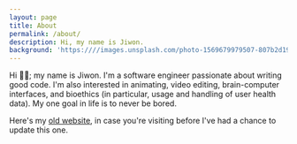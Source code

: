 ```yaml
---
layout: page
title: About
permalink: /about/
description: Hi, my name is Jiwon.
background: 'https:////images.unsplash.com/photo-1569679979507-807b2d19084b?ixid=MXwxMjA3fDB8MHxzZWFyY2h8MTF8fGxpZ2h0YnVsYnxlbnwwfHwwfA%3D%3D&ixlib=rb-1.2.1&auto=format&fit=crop&w=500&q=60'
---
```


Hi 🙋‍♀️; my name is Jiwon. I'm a software engineer passionate about writing good code. I'm also interested in animating, video editing, brain-computer interfaces, and bioethics (in particular, usage and handling of user health data).
My one goal in life is to never be bored.

Here's my [old website](../obsolete/index.htm), in case you're visiting before I've had a chance to update this one. 